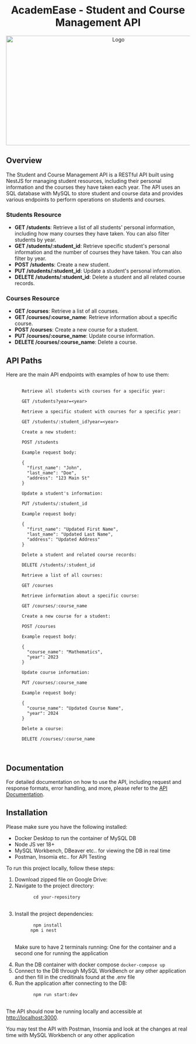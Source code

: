 <!DOCTYPE html>
<html>

<body>

 <div align="center">
       <h1>AcademEase - Student and Course Management API</h1>
        <img src="https://i.imgur.com/FAa8Lop.png" alt="Logo" width="600" height="300">
    </div>  
<h2>Overview</h2>

  <p>The Student and Course Management API is a RESTful API built using NestJS for managing student resources,
    including their personal information and the courses they have taken each year. The API uses an SQL database with MySQL to
    store student and course data and provides various endpoints to perform operations on students and courses.</p>

  <h3>Students Resource</h3>

  <ul>
    <li><strong>GET /students</strong>: Retrieve a list of all students' personal information, including how many
      courses they have taken. You can also filter students by year.</li>
    <li><strong>GET /students/:student_id</strong>: Retrieve specific student's personal information and the number of
      courses they have taken. You can also filter by year.</li>
    <li><strong>POST /students</strong>: Create a new student.</li>
    <li><strong>PUT /students/:student_id</strong>: Update a student's personal information.</li>
    <li><strong>DELETE /students/:student_id</strong>: Delete a student and all related course records.</li>
  </ul>

  <h3>Courses Resource</h3>

  <ul>
    <li><strong>GET /courses</strong>: Retrieve a list of all courses.</li>
    <li><strong>GET /courses/:course_name</strong>: Retrieve information about a specific course.</li>
    <li><strong>POST /courses</strong>: Create a new course for a student.</li>
    <li><strong>PUT /courses/:course_name</strong>: Update course information.</li>
    <li><strong>DELETE /courses/:course_name</strong>: Delete a course.</li>
  </ul>

  <h2>API Paths</h2>

  <p>Here are the main API endpoints with examples of how to use them:</p>

  <pre>
    <code>
      Retrieve all students with courses for a specific year:

      GET /students?year=&lt;year&gt;

      Retrieve a specific student with courses for a specific year:

      GET /students/:student_id?year=&lt;year&gt;

      Create a new student:

      POST /students

      Example request body:

      {
        "first_name": "John",
        "last_name": "Doe",
        "address": "123 Main St"
      }

      Update a student's information:

      PUT /students/:student_id

      Example request body:

      {
        "first_name": "Updated First Name",
        "last_name": "Updated Last Name",
        "address": "Updated Address"
      }

      Delete a student and related course records:

      DELETE /students/:student_id

      Retrieve a list of all courses:

      GET /courses

      Retrieve information about a specific course:

      GET /courses/:course_name

      Create a new course for a student:

      POST /courses

      Example request body:

      {
        "course_name": "Mathematics",
        "year": 2023
      }

      Update course information:

      PUT /courses/:course_name

      Example request body:

      {
        "course_name": "Updated Course Name",
        "year": 2024
      }

      Delete a course:

      DELETE /courses/:course_name
    </code>
  </pre>

  <h2>Documentation</h2>

  <p>For detailed documentation on how to use the API, including request and response formats, error handling, and
    more, please refer to the <a href="link-to-your-documentation">API Documentation</a>.</p>

  <h2>Installation</h2>
  <p> Please make sure you have the following installed:</p>
<ul>
<li>Docker Desktop to run the container of MySQL DB</li>
 <li>Node JS ver 18+</li>
 <li>MySQL Workbench, DBeaver etc.. for viewing the DB in real time</li>
  <li>Postman, Insomia etc.. for API Testing</li>
</ul>

  <p>To run this project locally, follow these steps:</p>

  <ol>
    <li>Download zipped file on Google Drive:</li>
    <li>Navigate to the project directory:</li>
    <pre>
      <code>cd your-repository</code>
    </pre>
    <li>Install the project dependencies:</li>
    <pre>
      <code>npm install
      npm i nest</code>
    </pre>
    <p>Make sure to have 2 terminals running: One for the container and a second one for running the application</p>
    <li>Run the DB container with docker compose
      <code>docker-compose up</code></li>
   <li>Connect to the DB through MySQL WorkBench or any other application and then fill in the creditinals found at the .env file</li>
    <li>Run the application after connecting to the DB:</li>
    <pre>
      <code>npm run start:dev</code>
    </pre>
  </ol>

  <p>The API should now be running locally and accessible at <a href="http://localhost:3000">http://localhost:3000</a>.
  </p>
  <p>You may test the API with Postman, Insomia and look at the changes at real time with MySQL Workbench or any other application</p>
</body>

</html>
